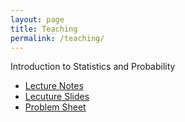 ```yaml
---
layout: page
title: Teaching
permalink: /teaching/
---
```


Introduction to Statistics and Probability

- [Lecture Notes]({{site.url}}/assets/PrecourseNotes.pdf)
- [Lecuture Slides]({{site.url}}/assets/PrecourseSlides.pdf)
- [Problem Sheet]({{site.url}}/assets/PrecourseEx.pdf)
